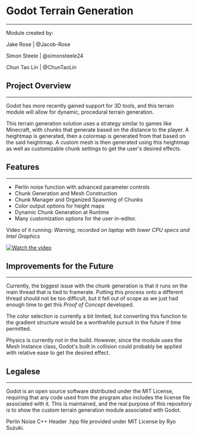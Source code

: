 # Godot Terrain Generation

---

Module created by:

Jake Rose | @Jacob-Rose

Simon Steele | @simonsteele24

Chun Tao Lin | @ChunTaoLin

## Project Overview

---

Godot has more recently gained support for 3D tools, and this terrain module will allow for dynamic, procedural terrain generation. 

This terrain generation solution uses a strategy similar to games like Minecraft, with chunks that generate based on the distance to the player. A heightmap is generated, then a colormap is generated from that based on the said heightmap. A custom mesh is then generated using this heightmap as well as customizable chunk settings to get the user's desired effects.

## Features

---

* Perlin noise function with advanced parameter controls
* Chunk Generation and Mesh Construction
* Chunk Manager and Organized Spawning of Chunks
* Color output options for height maps
* Dynamic Chunk Generation at Runtime
* Many customization options for the user in-editor.

Video of it running: *Warning, recorded on laptop with lower CPU specs and Intel Graphics*

[![Watch the video](https://img.youtube.com/vi/NpJRWa6171k/0.jpg)](https://youtu.be/NpJRWa6171k)

## Improvements for the Future

---

Currently, the biggest issue with the chunk generation is that it runs on the main thread that is tied to framerate. Putting this process onto a different thread should not be too difficult, but it fell out of scope as we just had enough time to get this *Proof of Concept* developed.

The color selection is currently a bit limited, but converting this function to the gradient structure would be a worthwhile pursuit in the future if time permitted.

Physics is currently not in the build. However, since the module uses the Mesh Instance class, Godot's built in collision could probably be applied with relative ease to get the desired effect.

## Legalese

---

Godot is an open source software distributed under the MIT License, requiring that any code used from the program also includes the license file associated with it. This is maintained, and the real purpose of this repository is to show the custom terrain generation module associated with Godot.

Perlin Noise C++ Header .hpp file provided under MIT License by Ryo Suzuki.
